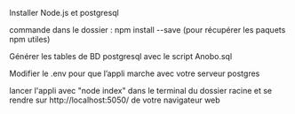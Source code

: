 

Installer Node.js et postgresql

commande dans le dossier : npm install --save (pour récupérer les paquets npm utiles)

Générer les tables de BD postgresql avec le script Anobo.sql

Modifier le .env pour que l’appli marche avec votre serveur postgres

lancer l'appli avec "node index" dans le terminal du dossier racine et se rendre sur http://localhost:5050/ de votre navigateur web

